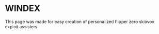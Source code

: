 # WINDEX
This page was made for easy creation of personalized flipper zero skiovox exploit assisters.
